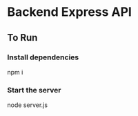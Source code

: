 # Backend Express API

## To Run

### Install dependencies

npm i

### Start the server

node server.js
